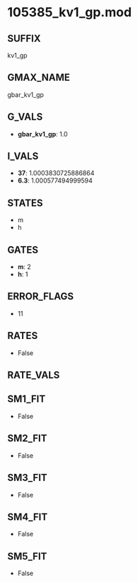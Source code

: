 # 105385_kv1_gp.mod

## SUFFIX

kv1_gp

## GMAX_NAME

gbar_kv1_gp

## G_VALS

- **gbar_kv1_gp**: 1.0

## I_VALS

- **37**: 1.0003830725886864
- **6.3**: 1.000577494999594

## STATES

- m
- h

## GATES

- **m**: 2
- **h**: 1

## ERROR_FLAGS

- 11

## RATES

- False

## RATE_VALS


## SM1_FIT

- False

## SM2_FIT

- False

## SM3_FIT

- False

## SM4_FIT

- False

## SM5_FIT

- False

